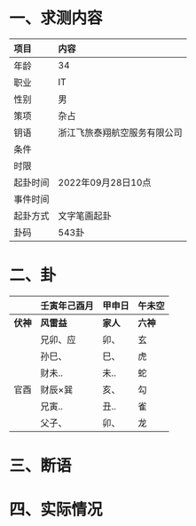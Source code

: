 # 一、求测内容
|项目|内容|
|:-|:-|
|年龄|34|
|职业|IT|
|性别|男|
|策项|杂占|
|钥语|浙江飞旅泰翔航空服务有限公司|
|条件||
|时限||
|起卦时间|2022年09月28日10点|
|事件时间||
|起卦方式|文字笔画起卦|
|卦码|543卦|

# 二、卦
||壬寅年己酉月|甲申日|午未空|
|:-|:-|:-|:-|
|**伏神**|**风雷益**|**家人**|**六神**|
||兄卯、应|卯、|玄|
||孙巳、|巳、|虎|
||财未..|未..|蛇|
|官酉|财辰×巽|亥、|勾|
||兄寅..|丑..|雀|
||父子、|卯、|龙|


# 三、断语

# 四、实际情况